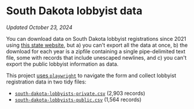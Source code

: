# South Dakota lobbyist data

_Updated October 23, 2024_

You can download data on South Dakota lobbyist registrations since 2021 using [this state website](https://sosenterprise.sd.gov/BusinessServices/Lobbyist/LobbyistSearch.aspx), but a) you can't export all the data at once, b) the download for each year is a zipfile containing a single pipe-delimited text file, some with records that include unescaped newlines, and c) you can't export the public lobbyist information as data.

This project [uses `playwright`](download.py) to navigate the form and collect lobbyist registration data in two tidy files:
- [`south-dakota-lobbyists-private.csv`](south-dakota-lobbyists-private.csv) (2,903 records)
- [`south-dakota-lobbyists-public.csv`](south-dakota-lobbyists-public.csv) (1,564 records)
    